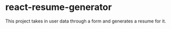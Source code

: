 # react-resume-generator
This project takes in user data through a form and generates a resume for it.
